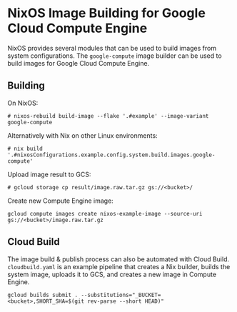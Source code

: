 # NixOS Image Building for Google Cloud Compute Engine

NixOS provides several modules that can be used to build images from system configurations. The `google-compute` image builder can be used to build images for Google Cloud Compute Engine.

## Building

On NixOS:
```
# nixos-rebuild build-image --flake '.#example' --image-variant google-compute
```

Alternatively with Nix on other Linux environments:
```
# nix build '.#nixosConfigurations.example.config.system.build.images.google-compute'
```

Upload image result to GCS:

```
# gcloud storage cp result/image.raw.tar.gz gs://<bucket>/
```

Create new Compute Engine image:

```
gcloud compute images create nixos-example-image --source-uri gs://<bucket>/image.raw.tar.gz
```

## Cloud Build

The image build & publish process can also be automated with Cloud Build. `cloudbuild.yaml` is an example pipeline that creates a Nix builder, builds the system image, uploads it to GCS, and creates a new image in Compute Engine.

```
gcloud builds submit . --substitutions="_BUCKET=<bucket>,SHORT_SHA=$(git rev-parse --short HEAD)"
```

